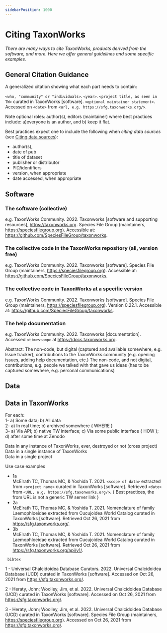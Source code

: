 ```yaml
---
sidebarPosition: 1000
---
```


# Citing TaxonWorks

_There are many ways to cite TaxonWorks, products derived from the software, and more. Here we offer general guidelines and some specific examples._

## General Citation Guidance
A generalized citation showing what each part needs to contain:

`<who, "community" or "individuals>`. `<year>`. `<project title, as seen in TW>` curated in TaxonWorks [software]. `<optional maintainer statement>`. Accessed on `<date>` from `<url, e.g. https://sfg.taxonworks.org/>`.

Note optional roles: author(s), editors (maintainer) where best practices include: a)everyone is an author, and b) keep it flat.

Best practices expect one to include the following when _citing data sources_ (see <a href="https://library.cumc.columbia.edu/insight/citing-data-sources" target="_blank">Citing data sources</a>):   
- author(s), 
- date of pub
- title of dataset
- publisher or distributor
- PID/identifiers
- version, when appropriate
- date accessed, when appropriate

## Software

### The software (collective)
e.g. TaxonWorks Community. 2022. Taxonworks [software and supporting resources], https://taxonworks.org. Species File Group (maintainers, https://speciesfilegroup.org). Accessible at: https://github.com/SpeciesFileGroup/taxonworks.
### The collective code in the TaxonWorks repository (all, version free)
e.g. TaxonWorks Community. 2022. Taxonworks [software]. Species File Group (maintainers, https://speciesfilegroup.org). Accessible at: https://github.com/SpeciesFileGroup/taxonworks.
### The collective code in TaxonWorks at a specific version
e.g. TaxonWorks Community. 2022. Taxonworks [software]. Species File Group (maintainers, https://speciesfilegroup.org). Version 0.22.1. Accessible at: https://github.com/SpeciesFileGroup/taxonworks.
### The help documentation
e.g. TaxonWorks Community. 2022. Taxonworks [documentation]. Accessed `<timestamp>` at https://docs.taxonworks.org.

Abstract:
  The non-code, but digital (captured and available somewhere, e.g. Issue tracker), contributions to the TaxonWorks community (e.g. opening issues, adding help documentation, etc.)
  The non-code, and not digital, contributions, e.g. people we talked with that gave us ideas (has to be captured somewhere, e.g. personal communications)

## Data

## Data in TaxonWorks

For each:  
  1- a) Some data; b) All data  
  2- a) In real time; b) archived somewhere { WHERE }  
  3- a) Via API; b) native TW interface; c) Via some public interface { HOW }; d) after some time at Zenodo   

Data in any instance of TaxonWorks, ever, destroyed or not (cross project)  
Data in a single instance of TaxonWorks  
Data in a single project  

Use case examples

- 1a  
McElrath TC, Thomas MC, & Yoshida T. 2021. `<scope of data>` extracted from `<project name>` curated in TaxonWorks [software]. Retrieved `<date>` from `<URL, e.g. https://sfg.taxonworks.org/>`.  { Best practices, the from URL is not a generic TW server link }
- 2a  
McElrath TC, Thomas MC, & Yoshida T. 2021. Nomenclature of family Laemophloeidae extracted from Cucujoidea World Catalog curated in TaxonWorks [software]. Retrieved Oct 26, 2021 from https://sfg.taxonworks.org/.
- 3b  
McElrath TC, Thomas MC, & Yoshida T. 2021. Nomenclature of family Laemophloeidae extracted from Cucujoidea World Catalog curated in TaxonWorks [software]. Retrieved Oct 26, 2021 from https://sfg.taxonworks.org/api/v1/.


```
 bibtex
```

1 - Universal Chalcidoidea Database Curators. 2022. Universal Chalcidoidea Database (UCD) curated in TaxonWorks [software]. Accessed on Oct 26, 2021 from https://sfg.taxonworks.org/.

2 - Heraty, John; Woolley, Jim, et al. 2022. Universal Chalcidoidea Database (UCD) curated in TaxonWorks [software]. Accessed on Oct 26, 2021 from https://sfg.taxonworks.org/.

3 - Heraty, John; Woolley, Jim, et al. 2022. Universal Chalcidoidea Database (UCD) curated in TaxonWorks [software]. Species File Group (maintainers, https://speciesfilegroup.org). Accessed on Oct 26, 2021 from https://sfg.taxonworks.org/.

